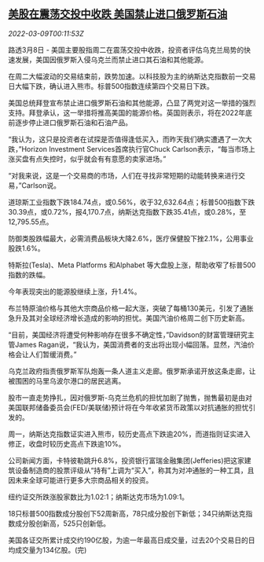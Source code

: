 <!--1646785863000-->
[美股在震荡交投中收跌 美国禁止进口俄罗斯石油](https://cn.reuters.com/article/usa-stocks-0308-tues-idCNKBS2L600G)
------

<div><i>2022-03-09T00:11:53Z</i></div><p>路透3月8日 - 美国主要股指周二在震荡交投中收跌，投资者评估乌克兰局势的快速发展，美国因俄罗斯入侵乌克兰而禁止进口其石油和其他能源。</p><p>在周二大幅波动的交易结束前，跌势加速。以科技股为主的纳斯达克指数前一交易日大幅下跌，确认进入熊市。标普500指数连续第四个交易日下跌。</p><p>美国总统拜登宣布禁止进口俄罗斯石油和其他能源，凸显了两党对这一举措的强烈支持。拜登承认，这一举措将推高美国的能源价格。英国则表示，将在2022年底前逐步停止进口俄罗斯石油和石油产品。</p><p>“我认为，这只是投资者在试探是否值得逢低买入，而昨天我们确实遭遇了一次大跌，”Horizon Investment Services首席执行官Chuck Carlson表示，“每当市场上涨买盘有点失控时，似乎就会有有意愿的卖家进场。”</p><p>“对我来说，这是一个交易商的市场，人们在寻找非常短期的动能转换来进行交易，”Carlson说。</p><p>道琼斯工业指数下跌184.74点，或0.56%，收于32,632.64点；标普500指数下跌30.39点，或0.72%，报4,170.7点，纳斯达克指数下跌35.41点，或0.28%，至12,795.55点。</p><p>防御类股跌幅最大，必需消费品板块大降2.6%，医疗保健股下挫2.1%，公用事业股跌1.6%。</p><p>特斯拉(Tesla)、Meta Platforms 和Alphabet 等大盘股上涨，帮助收窄了标普500指数的跌幅。</p><p>今年表现突出的能源股继续上涨，升1.4%。</p><p>布兰特原油价格与其他大宗商品价格一起大涨，突破了每桶130美元，引发了通胀急升及其对全球经济增长造成的影响的担忧。美国汽油价格周二创下历史新高。</p><p>“目前，美国经济将遭受何种影响存在很多不确定性，”Davidson的财富管理研究主管James Ragan说，“我认为，美国消费者的支出将出现小幅回落。显然，汽油价格会让人们暂缓消费。”</p><p>乌克兰政府指责俄罗斯军队炮轰一条人道主义走廊。俄罗斯承诺开放这条走廊，让被围困的马里乌波尔港口的居民逃离。</p><p>股市一直走势挣扎，因对俄罗斯-乌克兰危机的担忧加剧了抛售，抛售最初是由对美国联邦储备委员会(FED/美联储)预计将在今年收紧货币政策以对抗通胀的担忧引发的。</p><p>周一，纳斯达克指数证实进入熊市，较历史高点下跌逾20%，而道指则证实进入修正，收盘时较历史高点下跌逾10%。</p><p>公司新闻方面，卡特彼勒跳升6.8%，投资银行富瑞金融集团(Jefferies)把这家建筑设备制造商的股票评级从“持有”上调为“买入”，称其为对冲通胀的一种工具，且因未来全球可能进行更多大宗商品相关的投资。</p><p>纽约证交所跌涨股家数比为1.02:1；纳斯达克市场为1.09:1。</p><p>18只标普500指数成分股创下52周新高，78只成分股创下新低；34只纳斯达克指数成分股创新高，525只创新低。</p><p>美国各证交所累计成交约190亿股，为逾一年最高日成交量，过去20个交易日的日均成交量为134亿股。(完)</p>
